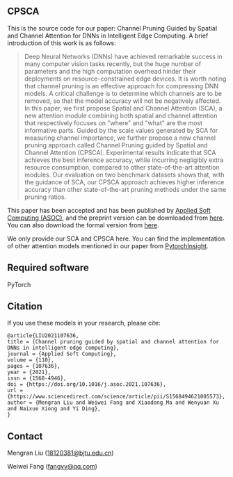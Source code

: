 ## CPSCA

This is the source code for our paper: Channel Pruning Guided by Spatial and Channel Attention for DNNs in
Intelligent Edge Computing. A brief introduction of this work is as follows:

>  Deep Neural Networks (DNNs) have achieved remarkable success in many computer vision tasks recently, but the huge number of parameters and the high computation overhead hinder their deployments on resource-constrained edge devices. It is worth noting that channel pruning is an effective approach for compressing DNN models. A critical challenge is to determine which channels are to be removed, so that the model accuracy will not be negatively affected. In this paper, we first propose Spatial and Channel Attention (SCA), a new attention module combining both spatial and channel attention that respectively focuses on "where" and "what" are the most informative parts. Guided by the scale values generated by SCA for measuring channel importance, we further propose a new channel pruning approach called Channel Pruning guided by Spatial and Channel Attention (CPSCA). Experimental results indicate that SCA achieves the best inference accuracy, while incurring negligibly extra resource consumption, compared to other state-of-the-art attention modules. Our evaluation on two benchmark datasets shows that, with the guidance of SCA, our CPSCA approach achieves higher inference accuracy than other state-of-the-art pruning methods under the same pruning ratios.

This paper has been accepted and has been published by [Applied Soft Computing (ASOC)](https://www.journals.elsevier.com/applied-soft-computing), and the preprint version can be downloaded from [here](https://arxiv.org/abs/2011.03891). You can also download the formal version from [here](https://doi.org/10.1016/j.asoc.2021.107636).

We only provide our SCA and CPSCA here. You can find the implementation of other attention models mentioned in our paper from [PytorchInsight](https://github.com/implus/PytorchInsight).

## Required software

PyTorch

## Citation

If you use these models in your research, please cite:

    @article{LIU2021107636,
    title = {Channel pruning guided by spatial and channel attention for DNNs in intelligent edge computing},
    journal = {Applied Soft Computing},
    volume = {110},
    pages = {107636},
    year = {2021},
    issn = {1568-4946},
    doi = {https://doi.org/10.1016/j.asoc.2021.107636},
    url = {https://www.sciencedirect.com/science/article/pii/S1568494621005573},
    author = {Mengran Liu and Weiwei Fang and Xiaodong Ma and Wenyuan Xu and Naixue Xiong and Yi Ding},
    }

## Contact

Mengran Liu (18120381@bjtu.edu.cn)

Weiwei Fang (fangvv@qq.com)

